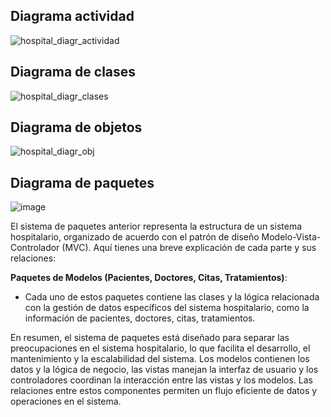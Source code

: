 ## Diagrama actividad

![hospital_diagr_actividad](https://github.com/liliguoz/ETS/assets/145054491/09072ee6-8dbb-4fe8-bcec-1f46d712f40a)

## Diagrama de clases

![hospital_diagr_clases](https://github.com/liliguoz/ETS/assets/145054491/0f6330db-61df-41cc-9f0d-9878b23ae102)

## Diagrama de objetos

![hospital_diagr_obj](https://github.com/liliguoz/ETS/assets/145054491/3092edb0-58bf-4e99-9587-159fd106f82a)

## Diagrama de paquetes

![image](https://github.com/liliguoz/ETS/assets/145054491/16067bc2-d4eb-4c8f-8393-4cf83cc328d5)

El sistema de paquetes anterior representa la estructura de un sistema hospitalario, organizado de acuerdo con el patrón de diseño Modelo-Vista-Controlador (MVC). Aquí tienes una breve explicación de cada parte y sus relaciones:

**Paquetes de Modelos (Pacientes, Doctores, Citas, Tratamientos)**:
   - Cada uno de estos paquetes contiene las clases y la lógica relacionada con la gestión de datos específicos del sistema hospitalario, como la información de pacientes, doctores, citas, tratamientos.

En resumen, el sistema de paquetes está diseñado para separar las preocupaciones en el sistema hospitalario, lo que facilita el desarrollo, el mantenimiento y la escalabilidad del sistema. Los modelos contienen los datos y la lógica de negocio, las vistas manejan la interfaz de usuario y los controladores coordinan la interacción entre las vistas y los modelos. Las relaciones entre estos componentes permiten un flujo eficiente de datos y operaciones en el sistema.
